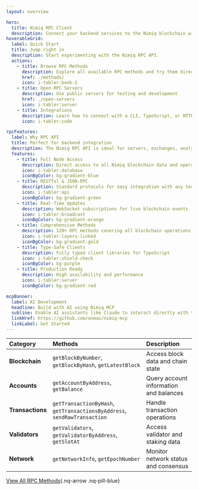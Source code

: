 ```yaml
---
layout: overview

hero:
  title: Nimiq RPC Client
  description: Connect your backend services to the Nimiq blockchain with full access to blockchain data and operations through standard JSON-RPC and RESTful endpoints.
hoverableGrid:
  label: Quick Start
  title: Jump right in
  description: Start experimenting with the Nimiq RPC API.
  actions:
    - title: Browse RPC Methods
      description: Explore all available RPC methods and try them directly in the browser
      href: ./methods/
      icon: i-tabler:book-2
    - title: Open RPC Servers
      description: Use public servers for testing and development
      href: ./open-servers
      icon: i-tabler:server
    - title: Integrations
      description: Learn how to connect with a CLI, TypeScript, or HTTP
      icon: i-tabler:code

rpcFeatures:
  label: Why RPC API
  title: Perfect for backend integration
  description: The Nimiq RPC API is ideal for servers, exchanges, analytics platforms, and any service needing reliable blockchain connectivity.
  features:
    - title: Full Node Access
      description: Direct access to all Nimiq blockchain data and operations
      icon: i-tabler:database
      iconBgColor: bg-gradient-blue
    - title: RESTful & JSON-RPC
      description: Standard protocols for easy integration with any tech stack
      icon: i-tabler:api
      iconBgColor: bg-gradient-green
    - title: Real-Time Updates
      description: WebSocket subscriptions for live blockchain events
      icon: i-tabler:broadcast
      iconBgColor: bg-gradient-orange
    - title: Comprehensive Methods
      description: 120+ RPC methods covering all blockchain operations
      icon: i-tabler:layers-linked
      iconBgColor: bg-gradient-gold
    - title: Type-Safe Clients
      description: Fully typed client libraries for TypeScript
      icon: i-tabler:shield-check
      iconBgColor: bg-purple
    - title: Production Ready
      description: High availability and performance
      icon: i-tabler:server
      iconBgColor: bg-gradient-red

mcpBanner:
  label: AI Development
  headline: Build with AI using Nimiq MCP
  subline: Enable AI assistants like Claude to interact directly with the Nimiq blockchain through our Model Context Protocol server.
  linkHref: https://github.com/onmax/nimiq-mcp
  linkLabel: Get Started
---
```


<script setup lang="ts">
import '../node_modules/nimiq-css/dist/css/static-content.css'
import HoverableGrid from '../.vitepress/theme/components/HoverableGrid.vue'
import NimiqFeatures from '../.vitepress/theme/components/NimiqFeatures.vue'
import Hero from './../.vitepress/theme/components/Hero.vue'
import Banner from '../.vitepress/theme/components/Banner.vue'

const rpcVersion = __NIMIQ_RPC_VERSION__

const openRpcDocumentUrl = `https://github.com/nimiq/core-rs-albatross/releases/download/${rpcVersion}/openrpc-document.json`
const githubRelease =`https://github.com/nimiq/core-rs-albatross/releases/tag/${rpcVersion}`

const items = [
  { label: __NIMIQ_RPC_VERSION__, href: githubRelease },
  { label: 'Download OpenRPC JSON', href: openRpcDocumentUrl, icon: 'i-nimiq:arrow-to-bottom' },
]
</script>

<Hero v-bind="$frontmatter.hero">

<NqLinks :items />

</Hero>

<HoverableGrid v-bind="$frontmatter.hoverableGrid" f-pt-md />

<NimiqFeatures v-bind="$frontmatter.rpcFeatures" />

<section style="--pt: 64px;">
<Banner v-bind="$frontmatter.mcpBanner" style="--pt: 64px; --pl: var(--px);" />
</section>

<section>

<NqHeadline
  label="RPC Methods"
  title="Explore the API"
  description="Discover the full range of RPC methods available for interacting with the Nimiq blockchain."
  :h1="false"
  f-mb-sm
/>

| Category | Methods | Description |
|:---|:---|:---|
| **Blockchain** | `getBlockByNumber`, `getBlockByHash`, `getLatestBlock` | Access block data and chain state |
| **Accounts** | `getAccountByAddress`, `getBalance` | Query account information and balances |
| **Transactions** | `getTransactionByHash`, `getTransactionsByAddress`, `sendRawTransaction` | Handle transaction operations |
| **Validators** | `getValidators`, `getValidatorByAddress`, `getSlotAt` | Access validator and staking data |
| **Network** | `getNetworkInfo`, `getEpochNumber` | Monitor network status and consensus |

[View All RPC Methods](./methods/){.nq-arrow .nq-pill-blue}

</section>
